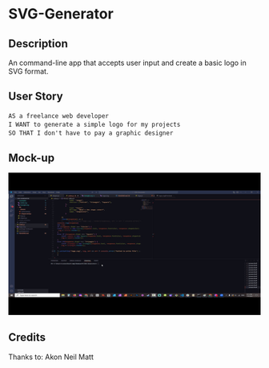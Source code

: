 # SVG-Generator

## Description
An command-line app that accepts user input and create a basic logo in SVG format.

## User Story 
```md
AS a freelance web developer
I WANT to generate a simple logo for my projects
SO THAT I don't have to pay a graphic designer
```

## Mock-up
![Video walkthrough of the command line prompt asking for text, font color, shape and shape color](./images/svgGIF.gif)
## Credits 
Thanks to: 
Akon
Neil
Matt 

